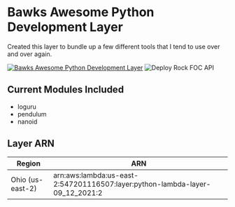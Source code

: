 # Bawks Awesome Python Development Layer

Created this layer to bundle up a few different tools that I tend to use over and over again.

[![Bawks Awesome Python Development Layer](https://github.com/stephenbawks/python-dev-layer/actions/workflows/layer.yml/badge.svg)](https://github.com/stephenbawks/python-dev-layer/actions/workflows/layer.yml)
![Deploy Rock FOC API](https://img.shields.io/badge/Python%20Layer%20Verson-2-orange)


## Current Modules Included
* loguru
* pendulum
* nanoid

## Layer ARN

| Region               | ARN            |
|----------------------|----------------|
| Ohio (us-east-2)     | arn:aws:lambda:us-east-2:547201116507:layer:python-lambda-layer-09_12_2021:2   |
